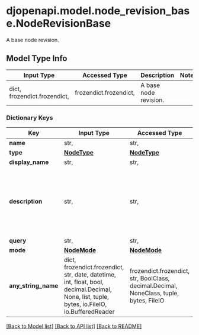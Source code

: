 # djopenapi.model.node_revision_base.NodeRevisionBase

A base node revision.

## Model Type Info
Input Type | Accessed Type | Description | Notes
------------ | ------------- | ------------- | -------------
dict, frozendict.frozendict,  | frozendict.frozendict,  | A base node revision. | 

### Dictionary Keys
Key | Input Type | Accessed Type | Description | Notes
------------ | ------------- | ------------- | ------------- | -------------
**name** | str,  | str,  |  | 
**type** | [**NodeType**](NodeType.md) | [**NodeType**](NodeType.md) |  | 
**display_name** | str,  | str,  |  | [optional] 
**description** | str,  | str,  |  | [optional] if omitted the server will use the default value of ""
**query** | str,  | str,  |  | [optional] 
**mode** | [**NodeMode**](NodeMode.md) | [**NodeMode**](NodeMode.md) |  | [optional] 
**any_string_name** | dict, frozendict.frozendict, str, date, datetime, int, float, bool, decimal.Decimal, None, list, tuple, bytes, io.FileIO, io.BufferedReader | frozendict.frozendict, str, BoolClass, decimal.Decimal, NoneClass, tuple, bytes, FileIO | any string name can be used but the value must be the correct type | [optional]

[[Back to Model list]](../../README.md#documentation-for-models) [[Back to API list]](../../README.md#documentation-for-api-endpoints) [[Back to README]](../../README.md)

